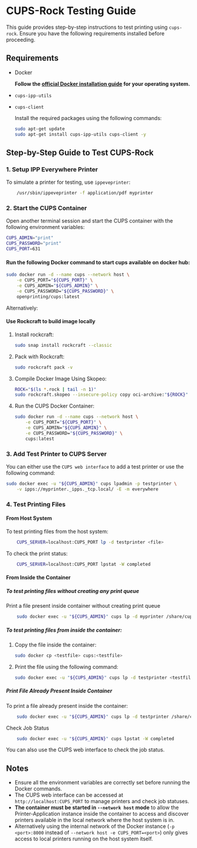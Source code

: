 # CUPS-Rock Testing Guide

This guide provides step-by-step instructions to test printing using `cups-rock`. Ensure you have the following requirements installed before proceeding.

## Requirements

- Docker

  **Follow the [official Docker installation guide](https://docs.docker.com/get-docker/) for your operating system.**

- `cups-ipp-utils`
- `cups-client`

  Install the required packages using the following commands:

  ```sh
  sudo apt-get update
  sudo apt-get install cups-ipp-utils cups-client -y
  ```
## Step-by-Step Guide to Test CUPS-Rock

### 1. Setup IPP Everywhere Printer
To simulate a printer for testing, use `ippeveprinter`:

```sh
    /usr/sbin/ippeveprinter -f application/pdf myprinter
```

### 2. Start the CUPS Container
Open another terminal session and start the CUPS container with the following environment variables:

```sh
CUPS_ADMIN="print"
CUPS_PASSWORD="print"
CUPS_PORT=631
```

#### Run the following Docker command to start cups available on docker hub:
```sh
sudo docker run -d --name cups --network host \
    -e CUPS_PORT="${CUPS_PORT}" \
    -e CUPS_ADMIN="${CUPS_ADMIN}" \
    -e CUPS_PASSWORD="${CUPS_PASSWORD}" \
    openprinting/cups:latest
```

Alternatively:

#### Use Rockcraft to build image locally
1. Install rockcraft:
    ```sh
    sudo snap install rockcraft --classic
    ```
2. Pack with Rockcraft:
    ```sh
    sudo rockcraft pack -v
    ```
3. Compile Docker Image Using Skopeo:
    ```sh
    ROCK="$(ls *.rock | tail -n 1)"
    sudo rockcraft.skopeo --insecure-policy copy oci-archive:"${ROCK}" docker-daemon:cups:latest
    ```
3. Run the CUPS Docker Container:
    ```sh
    sudo docker run -d --name cups --network host \
        -e CUPS_PORT="${CUPS_PORT}" \
        -e CUPS_ADMIN="${CUPS_ADMIN}" \
        -e CUPS_PASSWORD="${CUPS_PASSWORD}" \
        cups:latest
    ```

### 3. Add Test Printer to CUPS Server
You can either use the `CUPS web interface` to add a test printer or use the following command:
```sh
sudo docker exec -u "${CUPS_ADMIN}" cups lpadmin -p testprinter \
    -v ipps://myprinter._ipps._tcp.local/ -E -m everywhere
```

### 4. Test Printing Files
#### From Host System
To test printing files from the host system:

```sh
    CUPS_SERVER=localhost:CUPS_PORT lp -d testprinter <file>
```

To check the print status:
```sh
    CUPS_SERVER=localhost:CUPS_PORT lpstat -W completed
```

#### From Inside the Container
##### To test printing files without creating any print queue
Print a file present inside container without creating print queue
```sh
    sudo docker exec -u "${CUPS_ADMIN}" cups lp -d myprinter /share/cups/ipptool/testfile.txt
```

##### To test printing files from inside the container:
1. Copy the file inside the container:
    ```sh
    sudo docker cp <testfile> cups:<testfile>
    ```
2. Print the file using the following command:
    ```sh
    sudo docker exec -u "${CUPS_ADMIN}" cups lp -d testprinter <testfile>
    ```

##### Print File Already Present Inside Container
To print a file already present inside the container:
```sh
    sudo docker exec -u "${CUPS_ADMIN}" cups lp -d testprinter /share/cups/ipptool/testfile.txt
```

Check Job Status
```sh
    sudo docker exec -u "${CUPS_ADMIN}" cups lpstat -W completed
```

You can also use the CUPS web interface to check the job status.

## Notes
- Ensure all the environment variables are correctly set before running the Docker commands.
- The CUPS web interface can be accessed at `http://localhost:CUPS_PORT` to manage printers and check job statuses.
- **The container must be started in `--network host` mode** to allow the Printer-Application instance inside the container to access and discover printers available in the local network where the host system is in.
- Alternatively using the internal network of the Docker instance (`-p <port>:8000` instead of `--network host -e CUPS_PORT=<port>`) only gives access to local printers running on the host system itself.